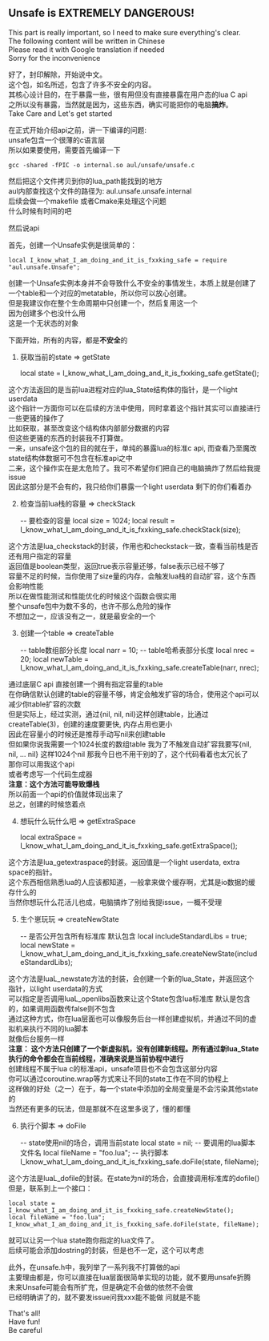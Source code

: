 ## Unsafe is EXTREMELY DANGEROUS!

This part is really important, so I need to make sure everything's clear.<br />
The following content will be written in Chinese<br />
Please read it with Google translation if needed<br />
Sorry for the inconvenience<br />

好了，封印解除，开始说中文。<br />
这个包，如名所述，包含了许多不安全的内容。<br />
其核心设计目的，在于暴露一些，很有用但没有直接暴露在用户态的lua C api<br />
之所以没有暴露，当然就是因为，这些东西，确实可能把你的电脑<b>搞炸</b>。<br />
Take Care and Let's get started<br />

在正式开始介绍api之前，讲一下编译的问题:<br />
unsafe包含一个很薄的c语言层<br />
所以如果要使用，需要首先编译一下<br />

    gcc -shared -fPIC -o internal.so aul/unsafe/unsafe.c

然后把这个文件拷贝到你的lua_path能找到的地方<br />
aul内部查找这个文件的路径为: aul.unsafe.unsafe.internal<br />
后续会做一个makefile 或者Cmake来处理这个问题<br />
什么时候有时间的吧<br />

然后说api<br />

首先，创建一个Unsafe实例是很简单的：

    local I_know_what_I_am_doing_and_it_is_fxxking_safe = require "aul.unsafe.Unsafe";

创建一个Unsafe实例本身并不会导致什么不安全的事情发生，本质上就是创建了一个table和一个对应的metatable，所以你可以放心创建。<br />
但是我建议你在整个生命周期中只创建一个，然后复用这一个<br />
因为创建多个也没什么用<br />
这是一个无状态的对象<br />

下面开始，所有的内容，都是<b>不安全</b>的<br />

1. 获取当前的state => getState


    local state = I_know_what_I_am_doing_and_it_is_fxxking_safe.getState();

这个方法返回的是当前lua进程对应的lua_State结构体的指针，是一个light userdata<br />
这个指针一方面你可以在后续的方法中使用，同时拿着这个指针其实可以直接进行一些更骚的操作了<br />
比如获取，甚至改变这个结构体内部部分数据的内容<br />
但这些更骚的东西的封装我不打算做。<br />
一来，unsafe这个包的目的就在于，单纯的暴露lua的标准c api, 而查看乃至魔改state结构体数据可不包含在标准api之中<br />
二来，这个操作实在是太危险了。我可不希望你们把自己的电脑搞炸了然后给我提issue<br />
因此这部分是不会有的，我只给你们暴露一个light userdata 剩下的你们看着办<br />

2. 检查当前lua栈的容量 => checkStack


    -- 要检查的容量
    local size = 1024;
    local result = I_know_what_I_am_doing_and_it_is_fxxking_safe.checkStack(size);

这个方法是lua_checkstack的封装，作用也和checkstack一致，查看当前栈是否还有用户指定的容量<br />
返回值是boolean类型，返回true表示容量还够，false表示已经不够了<br />
容量不足的时候，当你使用了size量的内存，会触发lua栈的自动扩容，这个东西会影响性能<br />
所以在做性能测试和性能优化的时候这个函数会很实用<br />
整个unsafe包中为数不多的，也许不那么危险的操作<br />
不想加之一，应该没有之一，就是最安全的一个<br />

3. 创建一个table => createTable

    
    -- table数组部分长度
    local narr = 10;
    -- table哈希表部分长度
    local nrec = 20;
    local newTable = I_know_what_I_am_doing_and_it_is_fxxking_safe.createTable(narr, nrec);

通过底层C api 直接创建一个拥有指定容量的table<br />
在你确信默认创建的table的容量不够，肯定会触发扩容的场合，使用这个api可以减少你table扩容的次数<br />
但是实际上，经过实测，通过{nil, nil, nil}这样创建table，比通过createTable(3)，创建的速度要更快, 内存占用也更小<br />
因此在容量小的时候还是推荐手动写nil来创建table<br />
但如果你说我需要一个1024长度的数组table 我为了不触发自动扩容我要写{nil, nil, ... nil} 这样1024个nil 那我今日也不用干别的了，这个代码看着也太冗长了<br />
那你可以用我这个api<br />
或者考虑写一个代码生成器<br />
<b>注意：这个方法可能导致爆栈</b><br />
所以前面一个api的价值就体现出来了<br />
总之，创建的时候悠着点<br />

4. 想玩什么玩什么吧 => getExtraSpace


    local extraSpace = I_know_what_I_am_doing_and_it_is_fxxking_safe.getExtraSpace();

这个方法是lua_getextraspace的封装。返回值是一个light userdata, extra space的指针。<br />
这个东西相信熟悉lua的人应该都知道，一般拿来做个缓存啊，尤其是io数据的缓存什么的<br />
当然你想玩什么花活儿也成，电脑搞炸了别给我提issue，一概不受理<br />

5. 生个崽玩玩 => createNewState


    -- 是否公开包含所有标准库 默认包含
    local includeStandardLibs = true;
    local newState = I_know_what_I_am_doing_and_it_is_fxxking_safe.createNewState(includeStandardLibs);

这个方法是luaL_newstate方法的封装，会创建一个新的lua_State，并返回这个指针，以light userdata的方式<br />
可以指定是否调用luaL_openlibs函数来让这个State包含lua标准库 默认是包含的，如果调用函数传false则不包含<br />
通过这种方式，你在lua层面也可以像服务后台一样创建虚拟机，并通过不同的虚拟机来执行不同的lua脚本<br />
就像后台服务一样<br />
<b>注意： 这个方法只创建了一个新虚拟机，没有创建新线程。所有通过新lua_State执行的命令都会在当前线程，准确来说是当前协程中进行</b><br />
创建线程不属于lua c的标准api，unsafe项目也不会包含这部分内容<br />
你可以通过coroutine.wrap等方式来让不同的state工作在不同的协程上<br />
这样做的好处（之一）在于，每一个state中添加的全局变量是不会污染其他state的<br />
当然还有更多的玩法，但是那就不在这里多说了，懂的都懂<br />

6. 执行个脚本 => doFile


    -- state使用nil的场合，调用当前state
    local state = nil;
    -- 要调用的lua脚本文件名
    local fileName = "foo.lua";
    -- 执行脚本
    I_know_what_I_am_doing_and_it_is_fxxking_safe.doFile(state, fileName);

这个方法是luaL_dofile的封装。在state为nil的场合，会直接调用标准库的dofile()<br />
但是，联系到上一个接口：

    local state = I_know_what_I_am_doing_and_it_is_fxxking_safe.createNewState();
    local fileName = "foo.lua";
    I_know_what_I_am_doing_and_it_is_fxxking_safe.doFile(state, fileName);

就可以让另一个lua state跑你指定的lua文件了。<br />
后续可能会添加dostring的封装，但是也不一定，这个可以考虑<br />

此外，在unsafe.h中，我列举了一系列我不打算做的api<br />
主要理由都是，你可以直接在lua层面很简单实现的功能，就不要用unsafe折腾<br />
未来Unsafe可能会有所扩充，但是确定不会做的依然不会做<br />
已经明确讲了的，就不要发issue问我xxx能不能做 问就是不能<br />

That's all!<br />
Have fun!<br />
Be careful<br />
